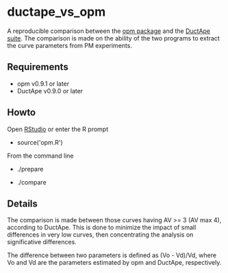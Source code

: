 ductape_vs_opm
==============

A reproducible comparison between the [opm package](http://opm.dsmz.de) and the [DuctApe suite](http://combogenomics.github.io/DuctApe/).
The comparison is made on the ability of the two programs to extract the curve parameters from PM experiments.

Requirements
------------

* opm v0.9.1 or later
* DuctApe v0.9.0 or later

Howto
-----

Open [RStudio](http://www.rstudio.com/) or enter the R prompt

* source('opm.R')

From the command line

* ./prepare

* ./compare

Details
-------

The comparison is made between those curves having AV >= 3 (AV max 4), according to DuctApe.
This is done to minimize the impact of small differences in very low curves, then concentrating the analysis on significative differences.

The difference between two parameters is defined as (Vo - Vd)/Vd, where Vo and Vd are the parameters estimated by opm and DuctApe, respectively.

